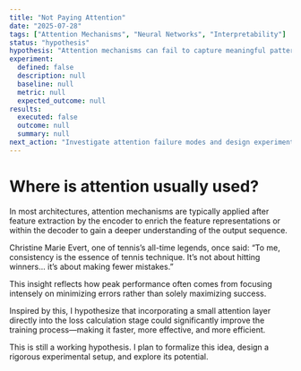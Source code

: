 ```yaml
---
title: "Not Paying Attention"
date: "2025-07-28"
tags: ["Attention Mechanisms", "Neural Networks", "Interpretability"]
status: "hypothesis"
hypothesis: "Attention mechanisms can fail to capture meaningful patterns when the underlying data distribution shifts or when the model is not properly trained to attend to relevant features."
experiment:
  defined: false
  description: null
  baseline: null
  metric: null
  expected_outcome: null
results:
  executed: false
  outcome: null
  summary: null
next_action: "Investigate attention failure modes and design experiments to understand when attention mechanisms break down."
---
```


# Where is attention usually used? 

In most architectures, attention mechanisms are typically applied after feature extraction by the encoder to enrich the feature representations or within the decoder to gain a deeper understanding of the output sequence.

Christine Marie Evert, one of tennis’s all-time legends, once said: “To me, consistency is the essence of tennis technique. It’s not about hitting winners... it’s about making fewer mistakes.”

This insight reflects how peak performance often comes from focusing intensely on minimizing errors rather than solely maximizing success.

Inspired by this, I hypothesize that incorporating a small attention layer directly into the loss calculation stage could significantly improve the training process—making it faster, more effective, and more efficient.

This is still a working hypothesis. I plan to formalize this idea, design a rigorous experimental setup, and explore its potential.
